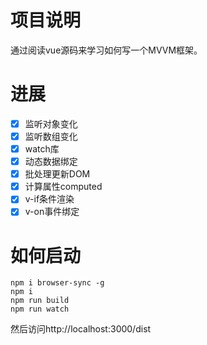 # 项目说明
通过阅读vue源码来学习如何写一个MVVM框架。

# 进展
- [x] 监听对象变化
- [x] 监听数组变化
- [x] watch库
- [x] 动态数据绑定
- [x] 批处理更新DOM
- [x] 计算属性computed
- [x] v-if条件渲染
- [x] v-on事件绑定

# 如何启动
```
npm i browser-sync -g
npm i
npm run build
npm run watch
```
然后访问http://localhost:3000/dist